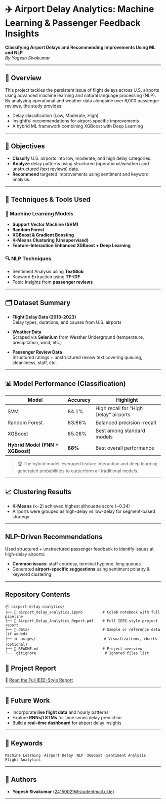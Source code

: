 
# ✈️ Airport Delay Analytics: Machine Learning & Passenger Feedback Insights

**Classifying Airport Delays and Recommending Improvements Using ML and NLP**  
_By Yogesh Sivakumar_

---

## 📌 Overview

This project tackles the persistent issue of flight delays across U.S. airports using advanced machine learning and natural language processing (NLP). By analyzing operational and weather data alongside over 6,000 passenger reviews, the study provides:

- Delay classification (Low, Moderate, High)
- Insightful recommendations for airport-specific improvements
- A hybrid ML framework combining XGBoost with Deep Learning

---

## 🎯 Objectives

- **Classify** U.S. airports into low, moderate, and high delay categories.
- **Analyze** delay patterns using structured (operational/weather) and unstructured (text reviews) data.
- **Recommend** targeted improvements using sentiment and keyword analysis.

---

## 🧠 Techniques & Tools Used

### 🔬 Machine Learning Models
- **Support Vector Machine (SVM)**
- **Random Forest**
- **XGBoost & Gradient Boosting**
- **K-Means Clustering (Unsupervised)**
- **Feature-Interaction Enhanced XGBoost + Deep Learning**

### 🔍 NLP Techniques
- Sentiment Analysis using **TextBlob**
- Keyword Extraction using **TF-IDF**
- Topic insights from **passenger reviews**

---

## 🗂️ Dataset Summary

- **Flight Delay Data (2013–2023)**  
  Delay types, durations, and causes from U.S. airports

- **Weather Data**  
  Scraped via **Selenium** from Weather Underground (temperature, precipitation, wind, etc.)

- **Passenger Review Data**  
  Structured ratings + unstructured review text covering queuing, cleanliness, staff, etc.

---

## 📊 Model Performance (Classification)

| Model | Accuracy | Highlight |
|-------|----------|-----------|
| SVM | 84.1% | High recall for "High Delay" airports |
| Random Forest | 83.86% | Balanced precision-recall |
| XGBoost | 85.08% | Best among standard models |
| **Hybrid Model (FNN + XGBoost)** | **88%** | Best overall performance |

> 🏆 The hybrid model leveraged feature interaction and deep learning-generated probabilities to outperform all traditional models.

---

## 📈 Clustering Results

- **K-Means** (k=2) achieved highest silhouette score (~0.34)
- Airports were grouped as high-delay vs low-delay for segment-based strategy

---

## NLP-Driven Recommendations

Used structured + unstructured passenger feedback to identify issues at high-delay airports:

- **Common issues**: staff courtesy, terminal hygiene, long queues
- Generated **airport-specific suggestions** using sentiment polarity & keyword clustering

---

## Repository Contents

```
📦 airport-delay-analytics/
├── 📘 airport_delay_analytics.ipynb         # Colab notebook with full pipeline
├── 📄 Airport_Delay_Analytics_Report.pdf    # Full IEEE-style project report
├── 🧪 data/                                 # Sample or reference data (if added)
├── 📊 images/                               # Visualizations, charts (optional)
├── 📜 README.md                             # Project overview
└── .gitignore                               # Ignored files list
```

## 📄 Project Report

📘 [Read the Full IEEE-Style Report](./Airport_Delay_Analytics_Report.pdf)

---

## 🚀 Future Work

- Incorporate **live flight data** and hourly patterns
- Explore **RNNs/LSTMs** for time series delay prediction
- Build a **real-time dashboard** for airport delay insights

---

## 📌 Keywords

`Machine Learning` · `Airport Delay` · `NLP` · `XGBoost` · `Sentiment Analysis` · `Flight Analytics`

---

## 👥 Authors
  
- **Yogesh Sivakumar** (24150029@studentmail.ul.ie)

---
